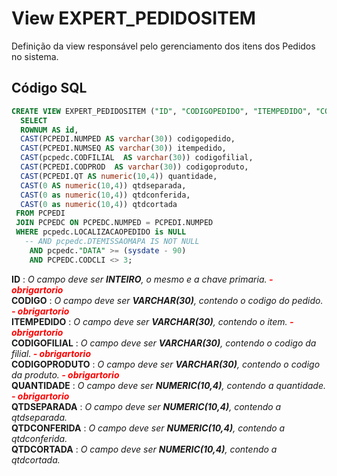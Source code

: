 # View EXPERT_PEDIDOSITEM

Definição da view responsável pelo gerenciamento dos itens dos Pedidos no sistema.  

## Código SQL

```sql
CREATE VIEW EXPERT_PEDIDOSITEM ("ID", "CODIGOPEDIDO", "ITEMPEDIDO", "CODIGOFILIAL", "CODIGOPRODUTO", "QUANTIDADE", "QTDSEPARADA", "QTDCONFERIDA", "QTDCORTADA") AS 
  SELECT 
  ROWNUM AS id,
  CAST(PCPEDI.NUMPED AS varchar(30)) codigopedido,
  CAST(PCPEDI.NUMSEQ AS varchar(30)) itempedido,  
  CAST(pcpedc.CODFILIAL  AS varchar(30)) codigofilial,
  CAST(PCPEDI.CODPROD  AS varchar(30)) codigoproduto,
  CAST(PCPEDI.QT AS numeric(10,4)) quantidade,
  CAST(0 AS numeric(10,4)) qtdseparada,
  CAST(0 as numeric(10,4)) qtdconferida,
  CAST(0 as numeric(10,4)) qtdcortada
 FROM PCPEDI 
 JOIN PCPEDC ON PCPEDC.NUMPED = PCPEDI.NUMPED
 WHERE pcpedc.LOCALIZACAOPEDIDO is NULL
   -- AND pcpedc.DTEMISSAOMAPA IS NOT NULL
    AND pcpedc."DATA" >= (sysdate - 90)
    AND PCPEDC.CODCLI <> 3;

```
**ID** : *O campo deve ser **INTEIRO**, o mesmo e a chave primaria.****<font color="red"> - obrigartorio</font>***<br/>
**CODIGO** : *O campo deve ser **VARCHAR(30)**, contendo o codigo do pedido.****<font color="red"> - obrigartorio</font>***<br/>
**ITEMPEDIDO** : *O campo deve ser **VARCHAR(30)**, contendo o item.****<font color="red"> - obrigartorio</font>***<br/>
**CODIGOFILIAL** : *O campo deve ser **VARCHAR(30)**, contendo o codigo da filial.****<font color="red"> - obrigartorio</font>***<br/>
**CODIGOPRODUTO** : *O campo deve ser **VARCHAR(30)**, contendo o codigo da produto.****<font color="red"> - obrigartorio</font>***<br/>
**QUANTIDADE** : *O campo deve ser **NUMERIC(10,4)**, contendo a quantidade.****<font color="red"> - obrigartorio</font>***<br/>
**QTDSEPARADA** : *O campo deve ser **NUMERIC(10,4)**, contendo a qtdseparada.*<br/>
**QTDCONFERIDA** : *O campo deve ser **NUMERIC(10,4)**, contendo a qtdconferida.*<br/>
**QTDCORTADA** : *O campo deve ser **NUMERIC(10,4)**, contendo a qtdcortada.*<br/>

